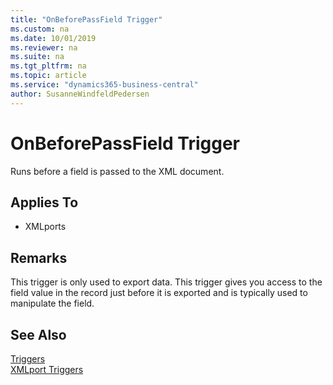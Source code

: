 ```yaml
---
title: "OnBeforePassField Trigger"
ms.custom: na
ms.date: 10/01/2019
ms.reviewer: na
ms.suite: na
ms.tgt_pltfrm: na
ms.topic: article
ms.service: "dynamics365-business-central"
author: SusanneWindfeldPedersen
---
```


# OnBeforePassField Trigger
Runs before a field is passed to the XML document.  

## Applies To  
- XMLports  

## Remarks  
 This trigger is only used to export data. This trigger gives you access to the field value in the record just before it is exported and is typically used to manipulate the field.  

## See Also  
 [Triggers](devenv-triggers.md)  
 [XMLport Triggers](devenv-xmlport-triggers.md)  
